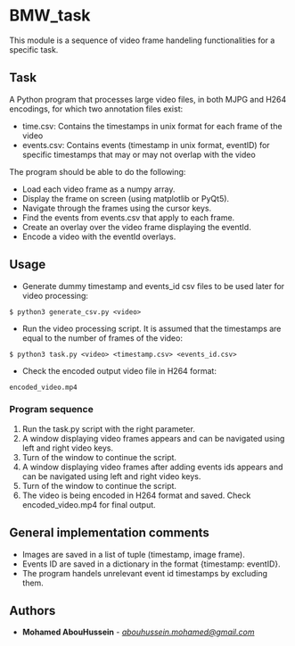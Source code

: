 # BMW_task

This module is a sequence of video frame handeling functionalities for a specific task.

## Task

A Python program that processes large video files, in both MJPG and H264 encodings, for which two annotation files exist:

* time.csv: Contains the timestamps in unix format for each frame of the video
* events.csv: Contains events (timestamp in unix format, eventID) for specific timestamps that may or may not overlap with the video

The program should be able to do the following:

* Load each video frame as a numpy array.
* Display the frame on screen (using matplotlib or PyQt5).
* Navigate through the frames using the cursor keys.
* Find the events from events.csv that apply to each frame.
* Create an overlay over the video frame displaying the eventId.
* Encode a video with the eventId overlays.

## Usage

* Generate dummy timestamp and events_id csv files to be used later for video processing:

```
$ python3 generate_csv.py <video>
```

* Run the video processing script. It is assumed that the timestamps are equal to the number of frames of the video:

```
$ python3 task.py <video> <timestamp.csv> <events_id.csv>
```

* Check the encoded output video file in H264 format:

```
encoded_video.mp4
```


### Program sequence

1. Run the task.py script with the right parameter.
2. A window displaying video frames appears and can be navigated using left and right video keys.
3. Turn of the window to continue the script.
4. A window displaying video frames after adding events ids appears and can be navigated using left and right video keys.
5. Turn of the window to continue the script.
6. The video is being encoded in H264 format and saved. Check encoded_video.mp4 for final output.

## General implementation comments
* Images are saved in a list of tuple (timestamp, image frame).
* Events ID are saved in a dictionary in the format {timestamp: eventID}.
* The program handels unrelevant event id timestamps by excluding them.


## Authors

* **Mohamed AbouHussein** - *abouhussein.mohamed@gmail.com* 